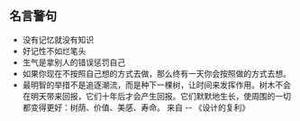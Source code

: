## 名言警句
- 没有记忆就没有知识
- 好记性不如烂笔头
- 生气是拿别人的错误惩罚自己
- 如果你现在不按照自己想的方式去做，那么终有一天你会按照做的方式去想。
- 最明智的举措不是追逐潮流，而是种下一棵树，让时间来发挥作用。树木不会在明天带来回报，它们十年后才会产生回报。它们默默地生长，使周围的一切都变得更好：树荫、价值、美感、寿命。 来自 -- 《设计的复利》

